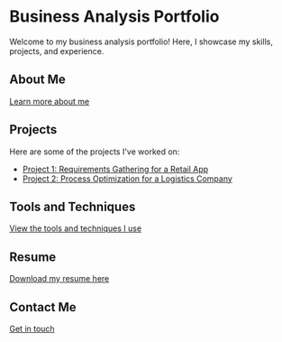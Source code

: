 # Business Analysis Portfolio

Welcome to my business analysis portfolio! Here, I showcase my skills, projects, and experience.

## About Me
[Learn more about me](about-me.md)

## Projects
Here are some of the projects I've worked on:
- [Project 1: Requirements Gathering for a Retail App](projects/project-1.md)
- [Project 2: Process Optimization for a Logistics Company](projects/project-2.md)

## Tools and Techniques
[View the tools and techniques I use](tools-and-techniques.md)

## Resume
[Download my resume here](resume/your-resume.pdf)

## Contact Me
[Get in touch](contact.md)
